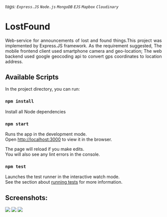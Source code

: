 ###### tags: `Express.JS` `Node.js` `MongoDB` `EJS` `Mapbox` `Cloudinary`

# LostFound

<div style="text-align: justify">
Web-service for announcements of lost and found things.This project was implemented by Express.JS framework. As the requirement suggested, The mobile frontend client used smartphone camera and geo-location; The web backend used google geocoding api to convert gps coordinates to location address. 
</div>


## Available Scripts

In the project directory, you can run:

### `npm install`
Install all Node dependencies

### `npm start`

Runs the app in the development mode.<br>
Open [http://localhost:3000](http://localhost:3000) to view it in the browser.

The page will reload if you make edits.<br>
You will also see any lint errors in the console.

### `npm test`

Launches the test runner in the interactive watch mode.<br>
See the section about [running tests](https://facebook.github.io/create-react-app/docs/running-tests) for more information.

## Screenshots:

![](https://mitaosi.github.io/images/lostFound/20210929201730.png)
![](https://mitaosi.github.io/images/lostFound/20210929201812.png)
![](https://mitaosi.github.io/images/lostFound/20210929201917.png)
